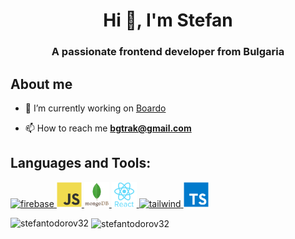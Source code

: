 <h1 align="center">Hi 👋, I'm Stefan</h1>
<h3 align="center">A passionate frontend developer from Bulgaria</h3>

<h2 align="left">About me</h2>

- 🔭 I’m currently working on [Boardo](https://github.com/dingi7/boardo)

- 📫 How to reach me **bgtrak@gmail.com**


<h2 align="left">Languages and Tools:</h2>
<p align="left"> <a href="https://firebase.google.com/" target="_blank" rel="noreferrer"> <img src="https://www.vectorlogo.zone/logos/firebase/firebase-icon.svg" alt="firebase" width="40" height="40"/> </a> <a href="https://developer.mozilla.org/en-US/docs/Web/JavaScript" target="_blank" rel="noreferrer"> <img src="https://raw.githubusercontent.com/devicons/devicon/master/icons/javascript/javascript-original.svg" alt="javascript" width="40" height="40"/> </a> <a href="https://www.mongodb.com/" target="_blank" rel="noreferrer"> <img src="https://raw.githubusercontent.com/devicons/devicon/master/icons/mongodb/mongodb-original-wordmark.svg" alt="mongodb" width="40" height="40"/> </a> <a href="https://reactjs.org/" target="_blank" rel="noreferrer"> <img src="https://raw.githubusercontent.com/devicons/devicon/master/icons/react/react-original-wordmark.svg" alt="react" width="40" height="40"/> </a> <a href="https://tailwindcss.com/" target="_blank" rel="noreferrer"> <img src="https://www.vectorlogo.zone/logos/tailwindcss/tailwindcss-icon.svg" alt="tailwind" width="40" height="40"/> </a> <a href="https://www.typescriptlang.org/" target="_blank" rel="noreferrer"> <img src="https://raw.githubusercontent.com/devicons/devicon/master/icons/typescript/typescript-original.svg" alt="typescript" width="40" height="40"/> </a> </p>

<p><img align="left" src="https://github-readme-stats.vercel.app/api/top-langs?username=stefantodorov32&show_icons=true&locale=en&layout=compact" alt="stefantodorov32" /></p>

<p>&nbsp;<img align="center" src="https://github-readme-stats.vercel.app/api?username=stefantodorov32&show_icons=true&locale=en" alt="stefantodorov32" /></p>


